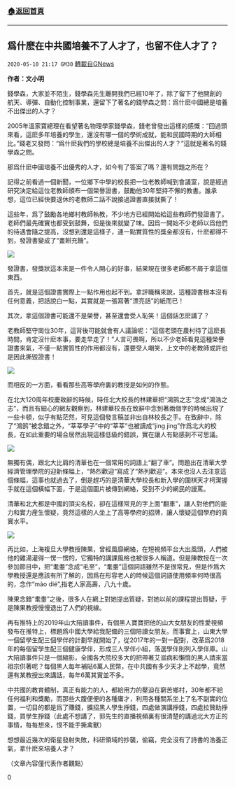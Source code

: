 ###  [:house:返回首頁](https://github.com/ourhimalayas/txt)
---

## 爲什麽在中共國培養不了人才了，也留不住人才了？
`2020-05-10 21:17 GM30` [轉載自GNews](https://gnews.org/zh-hant/199683/)

**作者：文小明**

錢學森，大家並不陌生，錢學森先生離開我們已經10年了，除了留下了他開創的航天、導彈、自動化控制事業，還留下了著名的錢學森之問：爲什麽中國總是培養不出傑出的人才？

2005年溫家寶總理在看望著名物理學家錢學森，錢老曾發出這樣的感慨：“回過頭來看，這麽多年培養的學生，還沒有哪一個的學術成就，能和民國時期的大師相比。”錢老又發問：“爲什麽我們的學校總是培養不出傑出的人才？”這就是著名的錢學森之問。

那爲什麽中國培養不出優秀的人才，如今有了答案了嗎？還有問題之所在？

記得之前看過一個新聞，一位鄉下中學的校長把一位老教師喊到會議室，說是經過研究決定給這位老教師頒布一個榮譽證書，鼓勵他30年堅持不懈的教書。誰承想，這位已經快要退休的老教師二話不說接過證書直接就撕了！

這些年，爲了鼓勵各地鄉村教師執教，不少地方已經開始給這些教師們發證書了。老師們最先確實也都受到鼓舞，但是後來就變了味。因爲一開始不少老師以爲他們的待遇會隨之提高，沒想到還是這樣子，連一點實質性的獎金都沒有，什麽都得不到，發證書變成了“畫餅充饑”。

![](https://s3.amazonaws.com/gnews-media-offload/wp-content/uploads/2020/05/10210639/1-78.jpg)

發證書，發獎狀這本來是一件令人開心的好事，結果現在很多老師都不屑于拿這個東西。

首先，就是這個證書實際上一點作用也起不到。拿評職稱來說，這種證書根本沒有任何意義，把話說白一點，其實就是一張寫著“漂亮話”的紙而已！

其次，拿這個證書可能還不是榮譽，甚至還會受人恥笑！這個話怎麽講了？

老教師堅守崗位30年，這背後可能就會有人議論呢：“這個老頭在農村待了這麽長時間，肯定沒什麽本事，要走早走了！”人言可畏啊，所以不少老師看見這種榮譽證書來氣，不僅一點實質性的作用都沒有，還要受人嘲笑，上文中的老教師或許也是因此撕毀證書！

![](https://s3.amazonaws.com/gnews-media-offload/wp-content/uploads/2020/05/10210719/2-61.jpg)

而相反的一方面，看看那些高等學府裏的教授是如何的作態。

在北大120周年校慶致辭的時候，時任北大校長的林建華把“鴻鹄之志”念成“鴻浩之志”，而且有細心的網友觀察到，林建華校長在致辭中念到著兩個字的時候出現了一些卡頓，似乎有點茫然，可見這個發言稿並非出自林校長之手。在致辭中，除了“鴻鹄”被念錯之外，“莘莘學子”中的“莘莘”也被讀成“jing jing”作爲北大的校長，在如此重要的場合居然出現這樣低級的錯誤，實在讓人有點感到不可思議。

![](https://s3.amazonaws.com/gnews-media-offload/wp-content/uploads/2020/05/10210800/3-50.jpg)

無獨有偶，跟北大比肩的清華也在一個常用的詞語上“翻了車”。問題出在清華大學經濟管理學院的迎新條幅上，“熱烈歡迎”寫成了“熱列歡迎”。本來也沒人去注意這個條幅，這事也就過去了，倒是趕巧的是清華大學校長和新入學的圍棋天才柯潔握手就在這個橫幅下面，于是這個圖片被傳到網絡，受到不少的網民的謾罵。

清華和北大都是中國的頂尖名校，卻在這樣常見的字上面“翻車”，讓人對他們的能力和實力産生懷疑，竟然這樣的人坐上了高等學府的招牌，讓人懷疑這個學府的真實水平。

![](https://s3.amazonaws.com/gnews-media-offload/wp-content/uploads/2020/05/10210857/5-12.png)

再比如，上海複旦大學教授陳果，曾經風靡網絡，在短視頻平台大出風頭，人們被他的雞湯灌得一愣一愣的，它獨特的講課風格也被很多人稱道。但是陳教授在一次參加節目中，把“耄耋”念成“毛至”，“耄耋”這個詞語雖然不是很常見，但是作爲大學教授還是應該有所了解的，因爲在形容老人的時候這個詞語使用頻率何時很高的，念作“mào dié”,指老人家高壽，八九十歲。

陳果念錯“耄耋”之後，很多人在網上對她提出質疑，對她以前的課程提出質疑，于是陳果教授慢慢退出了人們的視線。

再有推特上的2019年山大陪讀事件，有個黑人寶寶把他的山大女朋友的性愛視頻發布在推特上，標題爲中國大學給我配備的三個陪讀女朋友。而事實上，山東大學一個留學生配三個學伴的計劃早就開始了，從2017年的一對一配對，改革爲2018年的每個留學生配三個健康學伴，形成三人學伴小組，落選學伴則列入學伴庫。山大陪讀事件只是一個縮影，全國各大院校多大的把帶著艾滋病和懶惰的黑人請來當祖宗供著呢？每個黑人每年補貼6萬人民幣，在中共國有多少天才上不起學，竟然還有某教授出來講話，每年6萬其實並不多。

中共國的教育體制，真正有能力的人，都給用力的壓迫在窮苦鄉村，30年都不給任何福利和獎勵，而那些大腹便便的各種庸才，利用各種關系坐上了名不副實的位置，一切目的都是爲了賺錢，擴招黑人學生掙錢，四處做演講掙錢，四處拉贊助掙錢，買學生掙錢（此處不想講了，郭先生的直播視頻裏有很清楚的講過北大方正的事情，每每想來，恨不能手撕禽獸）

想想最近幾次的衛星發射失敗，科研領域的抄襲，偷竊，完全沒有了詩書的浩養正氣，拿什麽來培養人才？

（文章內容僅代表作者觀點）

0
